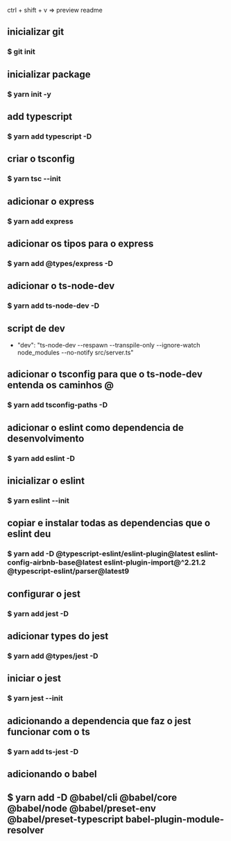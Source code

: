 ctrl + shift + v => preview readme

## inicializar git

### \$ git init

## inicializar package

### \$ yarn init -y

## add typescript

### \$ yarn add typescript -D

## criar o tsconfig

### \$ yarn tsc --init

## adicionar o express

### \$ yarn add express

## adicionar os tipos para o express

### \$ yarn add @types/express -D

## adicionar o ts-node-dev

### \$ yarn add ts-node-dev -D

## script de dev

- "dev": "ts-node-dev --respawn --transpile-only --ignore-watch node_modules --no-notify src/server.ts"

## adicionar o tsconfig para que o ts-node-dev entenda os caminhos @

### \$ yarn add tsconfig-paths -D

## adicionar o eslint como dependencia de desenvolvimento

### \$ yarn add eslint -D

## inicializar o eslint

### \$ yarn eslint --init

## copiar e instalar todas as dependencias que o eslint deu

### \$ yarn add -D @typescript-eslint/eslint-plugin@latest eslint-config-airbnb-base@latest eslint-plugin-import@^2.21.2 @typescript-eslint/parser@latest9

## configurar o jest 

### \$ yarn add jest -D 

## adicionar types do jest

### \$ yarn add @types/jest -D

## iniciar o jest 

### \$ yarn jest --init


## adicionando a dependencia que faz o jest funcionar com o ts 

### \$ yarn add ts-jest -D 

## adicionando o babel 

## \$ yarn add -D @babel/cli @babel/core @babel/node @babel/preset-env @babel/preset-typescript babel-plugin-module-resolver